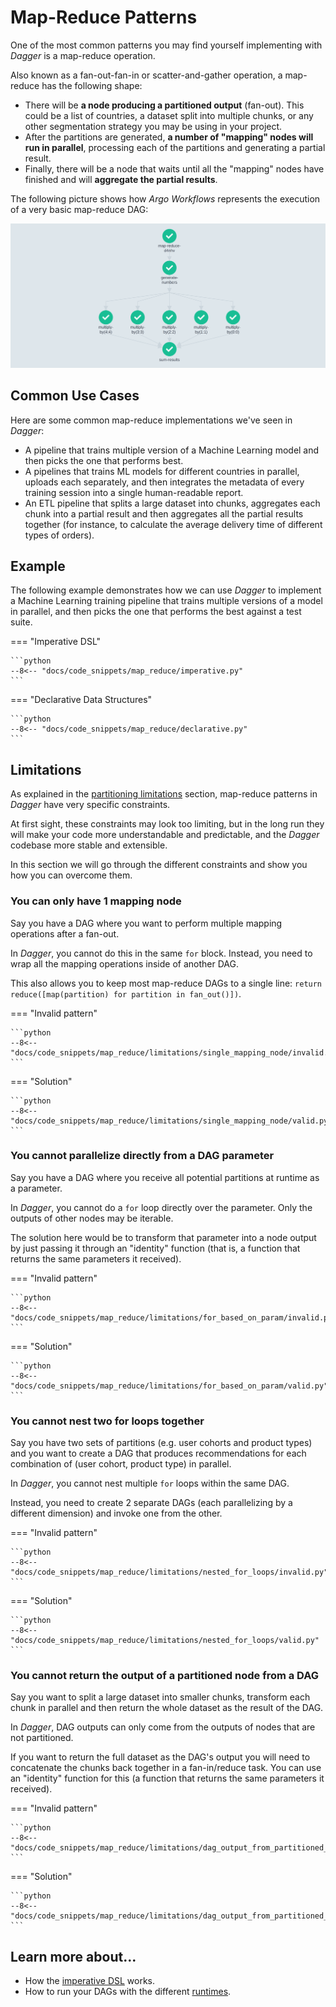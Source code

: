 # Map-Reduce Patterns

One of the most common patterns you may find yourself implementing with _Dagger_ is a map-reduce operation.

Also known as a fan-out-fan-in or scatter-and-gather operation, a map-reduce has the following shape:

- There will be __a node producing a partitioned output__ (fan-out). This could be a list of countries, a dataset split into multiple chunks, or any other segmentation strategy you may be using in your project.
- After the partitions are generated, __a number of "mapping" nodes will run in parallel__, processing each of the partitions and generating a partial result.
- Finally, there will be a node that waits until all the "mapping" nodes have finished and will __aggregate the partial results__.

The following picture shows how _Argo Workflows_ represents the execution of a very basic map-reduce DAG:

[![map-reduce](../assets/images/argo/map_reduce.png)](../assets/images/argo/map_reduce.png)


## Common Use Cases

Here are some common map-reduce implementations we've seen in _Dagger_:

* A pipeline that trains multiple version of a Machine Learning model and then picks the one that performs best.
* A pipelines that trains ML models for different countries in parallel, uploads each separately, and then integrates the metadata of every training session into a single human-readable report.
* An ETL pipeline that splits a large dataset into chunks, aggregates each chunk into a partial result and then aggregates all the partial results together (for instance, to calculate the average delivery time of different types of orders).



## Example

The following example demonstrates how we can use _Dagger_ to implement a Machine Learning training pipeline that trains multiple versions of a model in parallel, and then picks the one that performs the best against a test suite.


=== "Imperative DSL"

    ```python
    --8<-- "docs/code_snippets/map_reduce/imperative.py"
    ```

=== "Declarative Data Structures"

    ```python
    --8<-- "docs/code_snippets/map_reduce/declarative.py"
    ```


## Limitations

As explained in the [partitioning limitations](partitioning.md#limitations) section, map-reduce patterns in _Dagger_ have very specific constraints.

At first sight, these constraints may look too limiting, but in the long run they will make your code more understandable and predictable, and the _Dagger_ codebase more stable and extensible.

In this section we will go through the different constraints and show you how you can overcome them.


### You can only have 1 mapping node

Say you have a DAG where you want to perform multiple mapping operations after a fan-out.

In _Dagger_, you cannot do this in the same `for` block. Instead, you need to wrap all the mapping operations inside of another DAG.

This also allows you to keep most map-reduce DAGs to a single line: `return reduce([map(partition) for partition in fan_out()])`.


=== "Invalid pattern"

    ```python
    --8<-- "docs/code_snippets/map_reduce/limitations/single_mapping_node/invalid.py"
    ```

=== "Solution"

    ```python
    --8<-- "docs/code_snippets/map_reduce/limitations/single_mapping_node/valid.py"
    ```


### You cannot parallelize directly from a DAG parameter

Say you have a DAG where you receive all potential partitions at runtime as a parameter.

In _Dagger_, you cannot do a `for` loop directly over the parameter. Only the outputs of other nodes may be iterable.

The solution here would be to transform that parameter into a node output by just passing it through an "identity" function (that is, a function that returns the same parameters it received).


=== "Invalid pattern"

    ```python
    --8<-- "docs/code_snippets/map_reduce/limitations/for_based_on_param/invalid.py"
    ```

=== "Solution"

    ```python
    --8<-- "docs/code_snippets/map_reduce/limitations/for_based_on_param/valid.py"
    ```


### You cannot nest two for loops together

Say you have two sets of partitions (e.g. user cohorts and product types) and you want to create a DAG that produces recommendations for each combination of (user cohort, product type) in parallel.

In _Dagger_, you cannot nest multiple `for` loops within the same DAG.

Instead, you need to create 2 separate DAGs (each parallelizing by a different dimension) and invoke one from the other.


=== "Invalid pattern"

    ```python
    --8<-- "docs/code_snippets/map_reduce/limitations/nested_for_loops/invalid.py"
    ```

=== "Solution"

    ```python
    --8<-- "docs/code_snippets/map_reduce/limitations/nested_for_loops/valid.py"
    ```


### You cannot return the output of a partitioned node from a DAG

Say you want to split a large dataset into smaller chunks, transform each chunk in parallel and then return the whole dataset as the result of the DAG.

In _Dagger_, DAG outputs can only come from the outputs of nodes that are not partitioned.

If you want to return the full dataset as the DAG's output you will need to concatenate the chunks back together in a fan-in/reduce task. You can use an "identity" function for this (a function that returns the same parameters it received).


=== "Invalid pattern"

    ```python
    --8<-- "docs/code_snippets/map_reduce/limitations/dag_output_from_partitioned_node/invalid.py"
    ```

=== "Solution"

    ```python
    --8<-- "docs/code_snippets/map_reduce/limitations/dag_output_from_partitioned_node/valid.py"
    ```


## Learn more about...

- How the [imperative DSL](dsl.md) works.
- How to run your DAGs with the different [runtimes](runtimes/alternatives.md).
